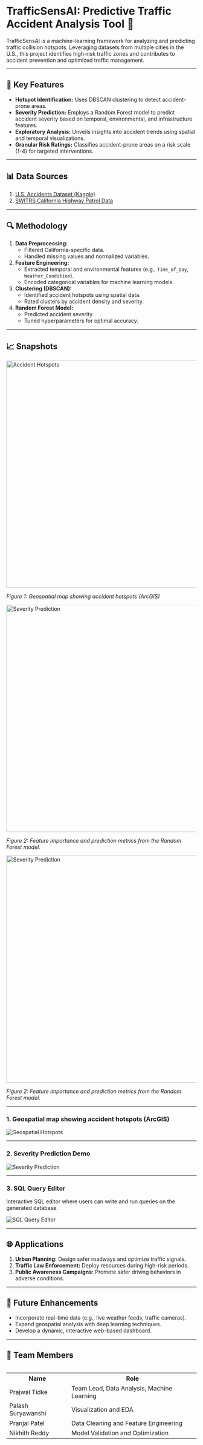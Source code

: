 # TrafficSensAI: Predictive Traffic Accident Analysis Tool 🚦


TrafficSensAI is a machine-learning framework for analyzing and predicting traffic collision hotspots. Leveraging datasets from multiple cities in the U.S., this project identifies high-risk traffic zones and contributes to accident prevention and optimized traffic management.

---

## 🌟 Key Features
- **Hotspot Identification:** Uses DBSCAN clustering to detect accident-prone areas.
- **Severity Prediction:** Employs a Random Forest model to predict accident severity based on temporal, environmental, and infrastructure features.
- **Exploratory Analysis:** Unveils insights into accident trends using spatial and temporal visualizations.
- **Granular Risk Ratings:** Classifies accident-prone areas on a risk scale (1-4) for targeted interventions.

---

## 📊 Data Sources
1. [U.S. Accidents Dataset (Kaggle)](https://www.kaggle.com/datasets/sobhanmoosavi/us-accidents)
2. [SWITRS California Highway Patrol Data](https://opendata.sandag.org/Transportation/Safety-Collisions-SWITRS-2023/7mrt-w2uu/data)

---

## 🔍 Methodology
1. **Data Preprocessing:**
   - Filtered California-specific data.
   - Handled missing values and normalized variables.
2. **Feature Engineering:**
   - Extracted temporal and environmental features (e.g., `Time_of_Day`, `Weather_Condition`).
   - Encoded categorical variables for machine learning models.
3. **Clustering (DBSCAN):**
   - Identified accident hotspots using spatial data.
   - Rated clusters by accident density and severity.
4. **Random Forest Model:**
   - Predicted accident severity.
   - Tuned hyperparameters for optimal accuracy.

---

## 📈 Snapshots

<div align="left">
  <img src="https://via.placeholder.com/600x300?text=Geospatial+Hotspots" alt="Accident Hotspots" width="600">
   
  <p><i>Figure 1: Geospatial map showing accident hotspots (ArcGIS)</i></p>
  
  <img src="https://via.placeholder.com/600x300?text=Severity+Prediction+Results" alt="Severity Prediction" width="600">
  
  <p><i>Figure 2: Feature importance and prediction metrics from the Random Forest model.</i></p>

  <img src="https://via.placeholder.com/600x300?text=Severity+Prediction+Results" alt="Severity Prediction" width="600">
  
  <p><i>Figure 2: Feature importance and prediction metrics from the Random Forest model.</i></p>
</div>

---

### 1. **Geospatial map showing accident hotspots (ArcGIS)**

![Geospatial Hotspots](dynamic_table_creation.jpeg)

---

### 2. **Severity Prediction Demo**

![Severity Prediction](sql_concepts.jpeg)

---

### 3. **SQL Query Editor**
Interactive SQL editor where users can write and run queries on the generated database.  

![SQL Query Editor](sql_editor.jpeg)

---

## 🌐 Applications
1. **Urban Planning:** Design safer roadways and optimize traffic signals.
2. **Traffic Law Enforcement:** Deploy resources during high-risk periods.
3. **Public Awareness Campaigns:** Promote safer driving behaviors in adverse conditions.

---

## 🚀 Future Enhancements
- Incorporate real-time data (e.g., live weather feeds, traffic cameras).
- Expand geospatial analysis with deep learning techniques.
- Develop a dynamic, interactive web-based dashboard.

---

## 🤝 Team Members
<table align="left">
  <tr>
    <th>Name</th>
    <th>Role</th>
  </tr>
  <tr>
    <td>Prajwal Tidke</td>
    <td>Team Lead, Data Analysis, Machine Learning</td>
  </tr>
  <tr>
    <td>Palash Suryawanshi</td>
    <td>Visualization and EDA</td>
  </tr>
  <tr>
    <td>Pranjal Patel</td>
    <td>Data Cleaning and Feature Engineering</td>
  </tr>
  <tr>
    <td>Nikhith Reddy</td>
    <td>Model Validation and Optimization</td>
  </tr>
</table>
